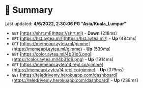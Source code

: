 # 📖 Summary
Last updated: **4/6/2022, 2:30:06 PG "Asia/Kuala_Lumpur"**

- `GET` [https://shrt.ml](https://shrt.ml) - **Down** (218ms)
- `GET` [https://hst.aytea.ml/](https://hst.aytea.ml/) - **Up** (484ms)
- `GET` [https://memeapi.aytea.ml/gimme](https://memeapi.aytea.ml/gimme) - **Up** (530ms)
- `GET` [https://color.aytea.ml/4b31d6.png](https://color.aytea.ml/4b31d6.png) - **Up** (1914ms)
- `GET` [https://memeapi.aytea14.repl.co/gimme](https://memeapi.aytea14.repl.co/gimme) - **Up** (379ms)
- `GET` [https://teledrivemy.herokuapp.com/dashboard](https://teledrivemy.herokuapp.com/dashboard) - **Up** (238ms)
